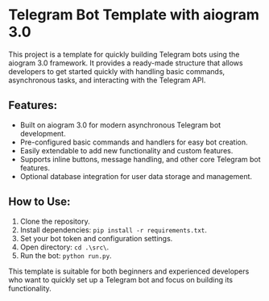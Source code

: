 # Telegram Bot Template with aiogram 3.0

This project is a template for quickly building Telegram bots using the aiogram 3.0 framework. It provides a ready-made structure that allows developers to get started quickly with handling basic commands, asynchronous tasks, and interacting with the Telegram API.

## Features:
- Built on aiogram 3.0 for modern asynchronous Telegram bot development.
- Pre-configured basic commands and handlers for easy bot creation.
- Easily extendable to add new functionality and custom features.
- Supports inline buttons, message handling, and other core Telegram bot features.
- Optional database integration for user data storage and management.

## How to Use:
1. Clone the repository.
2. Install dependencies: `pip install -r requirements.txt`.
3. Set your bot token and configuration settings.
4. Open directory: `cd .\src\`.
5. Run the bot: `python run.py`.

This template is suitable for both beginners and experienced developers who want to quickly set up a Telegram bot and focus on building its functionality.
